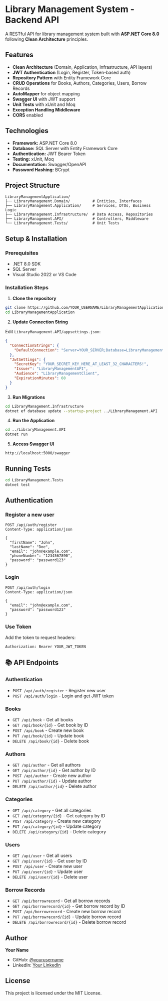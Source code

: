 #  Library Management System - Backend API

A RESTful API for library management system built with **ASP.NET Core 8.0** following **Clean Architecture** principles.

## Features

- **Clean Architecture** (Domain, Application, Infrastructure, API layers)
- **JWT Authentication** (Login, Register, Token-based auth)
- **Repository Pattern** with Entity Framework Core
- **CRUD Operations** for Books, Authors, Categories, Users, Borrow Records
- **AutoMapper** for object mapping
- **Swagger UI** with JWT support
- **Unit Tests** with xUnit and Moq
- **Exception Handling Middleware**
- **CORS** enabled

## Technologies

- **Framework:** ASP.NET Core 8.0
- **Database:** SQL Server with Entity Framework Core
- **Authentication:** JWT Bearer Token
- **Testing:** xUnit, Moq
- **Documentation:** Swagger/OpenAPI
- **Password Hashing:** BCrypt

## Project Structure

```
LibraryManagementApplication/
├── LibraryManagement.Domain/          # Entities, Interfaces
├── LibraryManagement.Application/     # Services, DTOs, Business Logic
├── LibraryManagement.Infrastructure/  # Data Access, Repositories
├── LibraryManagement.API/             # Controllers, Middleware
└── LibraryManagement.Tests/           # Unit Tests
```

## Setup & Installation

### Prerequisites
- .NET 8.0 SDK
- SQL Server
- Visual Studio 2022 or VS Code

### Installation Steps

1. **Clone the repository**
```bash
git clone https://github.com/YOUR_USERNAME/LibraryManagementApplication.git
cd LibraryManagementApplication
```

2. **Update Connection String**

Edit `LibraryManagement.API/appsettings.json`:
```json
{
  "ConnectionStrings": {
    "DefaultConnection": "Server=YOUR_SERVER;Database=LibraryManagementDb;Trusted_Connection=True;TrustServerCertificate=True;"
  },
  "JwtSettings": {
    "SecretKey": "YOUR_SECRET_KEY_HERE_AT_LEAST_32_CHARACTERS!",
    "Issuer": "LibraryManagementAPI",
    "Audience": "LibraryManagementClient",
    "ExpirationMinutes": 60
  }
}
```

3. **Run Migrations**
```bash
cd LibraryManagement.Infrastructure
dotnet ef database update --startup-project ../LibraryManagement.API
```

4. **Run the Application**
```bash
cd ../LibraryManagement.API
dotnet run
```

5. **Access Swagger UI**
```
http://localhost:5000/swagger
```

## Running Tests

```bash
cd LibraryManagement.Tests
dotnet test
```

## Authentication

### Register a new user
```http
POST /api/auth/register
Content-Type: application/json

{
  "firstName": "John",
  "lastName": "Doe",
  "email": "john@example.com",
  "phoneNumber": "1234567890",
  "password": "password123"
}
```

### Login
```http
POST /api/auth/login
Content-Type: application/json

{
  "email": "john@example.com",
  "password": "password123"
}
```

### Use Token
Add the token to request headers:
```
Authorization: Bearer YOUR_JWT_TOKEN
```

## 📚 API Endpoints

### Authentication
- `POST /api/auth/register` - Register new user
- `POST /api/auth/login` - Login and get JWT token

### Books
- `GET /api/book` - Get all books
- `GET /api/book/{id}` - Get book by ID
- `POST /api/book` - Create new book
- `PUT /api/book/{id}` - Update book
- `DELETE /api/book/{id}` - Delete book

### Authors
- `GET /api/author` - Get all authors
- `GET /api/author/{id}` - Get author by ID
- `POST /api/author` - Create new author
- `PUT /api/author/{id}` - Update author
- `DELETE /api/author/{id}` - Delete author

### Categories
- `GET /api/category` - Get all categories
- `GET /api/category/{id}` - Get category by ID
- `POST /api/category` - Create new category
- `PUT /api/category/{id}` - Update category
- `DELETE /api/category/{id}` - Delete category

### Users
- `GET /api/user` - Get all users
- `GET /api/user/{id}` - Get user by ID
- `POST /api/user` - Create new user
- `PUT /api/user/{id}` - Update user
- `DELETE /api/user/{id}` - Delete user

### Borrow Records
- `GET /api/borrowrecord` - Get all borrow records
- `GET /api/borrowrecord/{id}` - Get borrow record by ID
- `POST /api/borrowrecord` - Create new borrow record
- `PUT /api/borrowrecord/{id}` - Update borrow record
- `DELETE /api/borrowrecord/{id}` - Delete borrow record

## Author

**Your Name**
- GitHub: [@yourusername](https://github.com/yourusername)
- LinkedIn: [Your LinkedIn](https://linkedin.com/in/yourprofile)

## License

This project is licensed under the MIT License.

